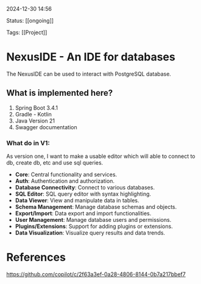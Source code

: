 2024-12-30 14:56

Status: [[ongoing]]

Tags: [[Project]]


# NexusIDE - An IDE for databases
The NexusIDE can be used to interact with PostgreSQL database. 

## What is implemented here?
1. Spring Boot 3.4.1
2. Gradle - Kotlin
3. Java Version 21
4. Swagger documentation


### What do in V1:
As version one, I want to make a usable editor which will able to connect to db, create db, etc and use sql queries.


- **Core**: Central functionality and services.
- **Auth**: Authentication and authorization.
- **Database Connectivity**: Connect to various databases.
- **SQL Editor**: SQL query editor with syntax highlighting.
- **Data Viewer**: View and manipulate data in tables.
- **Schema Management**: Manage database schemas and objects.
- **Export/Import**: Data export and import functionalities.
- **User Management**: Manage database users and permissions.
- **Plugins/Extensions**: Support for adding plugins or extensions.
- **Data Visualization**: Visualize query results and data trends.











































# References
https://github.com/copilot/c/2f63a3ef-0a28-4806-8144-0b7a217bbef7